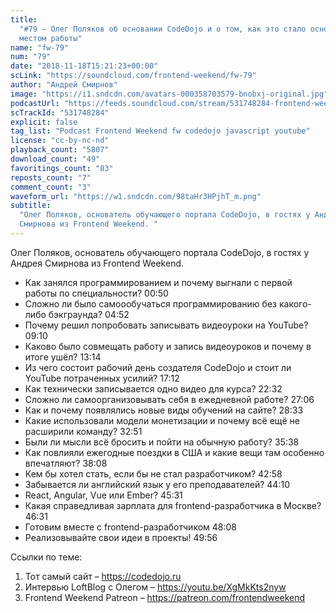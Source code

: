 ```yaml
---
title:
  "#79 – Олег Поляков об основании CodeDojo и о том, как это стало основным
  местом работы"
name: "fw-79"
num: "79"
date: "2018-11-18T15:21:23+00:00"
scLink: "https://soundcloud.com/frontend-weekend/fw-79"
author: "Андрей Смирнов"
image: "https://i1.sndcdn.com/avatars-000358703579-bnobxj-original.jpg"
podcastUrl: "https://feeds.soundcloud.com/stream/531748284-frontend-weekend-fw-79.m4a"
scTrackId: "531748284"
explicit: false
tag_list: "Podcast Frontend Weekend fw codedojo javascript youtube"
license: "cc-by-nc-nd"
playback_count: "5807"
download_count: "49"
favoritings_count: "83"
reposts_count: "7"
comment_count: "3"
waveform_url: "https://w1.sndcdn.com/98taHr3HPjhT_m.png"
subtitle:
  "Олег Поляков, основатель обучающего портала CodeDojo, в гостях у Андрея
  Смирнова из Frontend Weekend. "
---
```


Олег Поляков, основатель обучающего портала CodeDojo, в гостях у Андрея Смирнова
из Frontend Weekend.

- Как занялся программированием и почему выгнали с первой работы по
  специальности? <timecode sec="50">00:50</timecode>
- Сложно ли было самоообучаться программированию без какого-либо бэкграунда?
  <timecode sec="292">04:52</timecode>
- Почему решил попробовать записывать видеоуроки на YouTube?
  <timecode sec="550">09:10</timecode>
- Каково было совмещать работу и запись видеоуроков и почему в итоге ушёл?
  <timecode sec="794">13:14</timecode>
- Из чего состоит рабочий день создателя CodeDojo и стоит ли YouTube потраченных
  усилий? <timecode sec="1032">17:12</timecode>
- Как технически записывается одно видео для курса?
  <timecode sec="1352">22:32</timecode>
- Сложно ли самоорганизовывать себя в ежедневной работе?
  <timecode sec="1626">27:06</timecode>
- Как и почему появлялись новые виды обучений на сайте?
  <timecode sec="1713">28:33</timecode>
- Какие использовали модели монетизации и почему всё ещё не расширили команду?
  <timecode sec="1971">32:51</timecode>
- Были ли мысли всё бросить и пойти на обычную работу?
  <timecode sec="2138">35:38</timecode>
- Как повлияли ежегодные поездки в США и какие вещи там особенно впечатляют?
  <timecode sec="2288">38:08</timecode>
- Кем бы хотел стать, если бы не стал разработчиком?
  <timecode sec="2578">42:58</timecode>
- Забывается ли английский язык у его преподавателей?
  <timecode sec="2650">44:10</timecode>
- React, Angular, Vue или Ember? <timecode sec="2731">45:31</timecode>
- Какая справедливая зарплата для frontend-разработчика в Москве?
  <timecode sec="2791">46:31</timecode>
- Готовим вместе с frontend-разработчиком <timecode sec="2888">48:08</timecode>
- Реализовывайте свои идеи в проекты! <timecode sec="2996">49:56</timecode>

Ссылки по теме:

1. Тот самый сайт – <https://codedojo.ru>
2. Интервью LoftBlog с Олегом – <https://youtu.be/XgMkKts2nyw>
3. Frontend Weekend Patreon – <https://patreon.com/frontendweekend>
